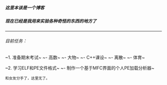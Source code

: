 ##### 这里本该是一个博客
##### 现在已经是我用来实验各种奇怪的东西的地方了
---
###### 目前任务：
~1. 准备期末考试~
    ~- 高数~
    ~- 大物~
    ~- C++课设~
    ~- 离散~
    ~- 体育~
    

~2. 学习ELF和PE文件格式~
    ~- 制作一个基于MFC界面的个人PE加载分析器~
    
    和女友分手了，这里无了。
